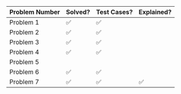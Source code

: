 | Problem Number | Solved? | Test Cases? | Explained? |
| -------------- | ------- | ----------- | ---------- |
| Problem 1      | ✅       | ✅           |            |
| Problem 2      | ✅       | ✅           |            |
| Problem 3      | ✅       | ✅          |            |
| Problem 4      | ✅       |   ✅         |            |
| Problem 5      |         |             |            |
| Problem 6      | ✅       | ✅           |            |
| Problem 7      |   ✅       |       ✅      |     ✅       |

